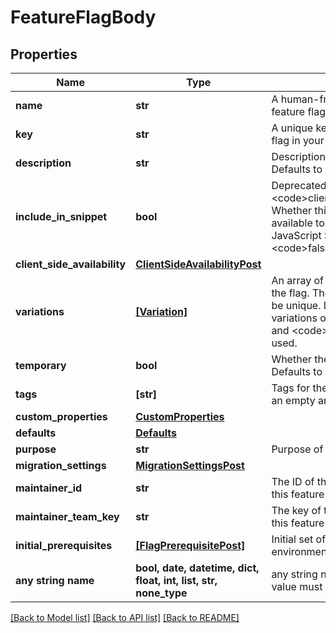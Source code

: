 # FeatureFlagBody


## Properties
Name | Type | Description | Notes
------------ | ------------- | ------------- | -------------
**name** | **str** | A human-friendly name for the feature flag | 
**key** | **str** | A unique key used to reference the flag in your code | 
**description** | **str** | Description of the feature flag. Defaults to an empty string. | [optional] 
**include_in_snippet** | **bool** | Deprecated, use &lt;code&gt;clientSideAvailability&lt;/code&gt;. Whether this flag should be made available to the client-side JavaScript SDK. Defaults to &lt;code&gt;false&lt;/code&gt;. | [optional] 
**client_side_availability** | [**ClientSideAvailabilityPost**](ClientSideAvailabilityPost.md) |  | [optional] 
**variations** | [**[Variation]**](Variation.md) | An array of possible variations for the flag. The variation values must be unique. If omitted, two boolean variations of &lt;code&gt;true&lt;/code&gt; and &lt;code&gt;false&lt;/code&gt; will be used. | [optional] 
**temporary** | **bool** | Whether the flag is a temporary flag. Defaults to &lt;code&gt;true&lt;/code&gt;. | [optional] 
**tags** | **[str]** | Tags for the feature flag. Defaults to an empty array. | [optional] 
**custom_properties** | [**CustomProperties**](CustomProperties.md) |  | [optional] 
**defaults** | [**Defaults**](Defaults.md) |  | [optional] 
**purpose** | **str** | Purpose of the flag | [optional] 
**migration_settings** | [**MigrationSettingsPost**](MigrationSettingsPost.md) |  | [optional] 
**maintainer_id** | **str** | The ID of the member who maintains this feature flag | [optional] 
**maintainer_team_key** | **str** | The key of the team that maintains this feature flag | [optional] 
**initial_prerequisites** | [**[FlagPrerequisitePost]**](FlagPrerequisitePost.md) | Initial set of prerequisite flags for all environments | [optional] 
**any string name** | **bool, date, datetime, dict, float, int, list, str, none_type** | any string name can be used but the value must be the correct type | [optional]

[[Back to Model list]](../README.md#documentation-for-models) [[Back to API list]](../README.md#documentation-for-api-endpoints) [[Back to README]](../README.md)


